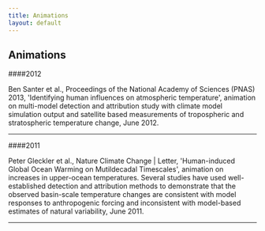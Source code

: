 ```yaml
---
title: Animations
layout: default
---
```


## Animations 

####2012

Ben Santer et al., Proceedings of the National Academy of Sciences (PNAS) 2013, 
'Identifying human influences on atmospheric temperature', 
animation on multi-model detection and attribution study with climate model simulation output and satellite based measurements of tropospheric and stratospheric temperature change, June 2012. 

---

####2011

Peter Gleckler et al., Nature Climate Change | Letter, 
'Human-induced Global Ocean Warming on Mutildecadal Timescales', 
animation on increases in upper-ocean temperatures. Several studies have used well-established detection and attribution methods to demonstrate that the observed basin-scale temperature changes 
are consistent with model responses to anthropogenic forcing and inconsistent with model-based estimates of natural variability, June 2011. 

---
